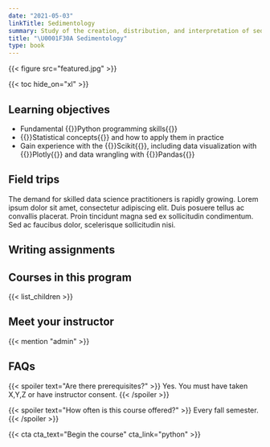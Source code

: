 ```yaml
---
date: "2021-05-03"
linkTitle: Sedimentology
summary: Study of the creation, distribution, and interpretation of sediments.
title: "\U0001F30A Sedimentology"
type: book
---
```


{{< figure src="featured.jpg" >}}

{{< toc hide_on="xl" >}}

## Learning objectives

- Fundamental {{<hl>}}Python programming skills{{</hl>}}
- {{<hl>}}Statistical concepts{{</hl>}} and how to apply them in practice
- Gain experience with the {{<hl>}}Scikit{{</hl>}}, including data visualization with {{<hl>}}Plotly{{</hl>}} and data wrangling with {{<hl>}}Pandas{{</hl>}}

## Field trips

The demand for skilled data science practitioners is rapidly growing. Lorem ipsum dolor sit amet, consectetur adipiscing elit. Duis posuere tellus ac convallis placerat. Proin tincidunt magna sed ex sollicitudin condimentum. Sed ac faucibus dolor, scelerisque sollicitudin nisi.

## Writing assignments

## Courses in this program

{{< list_children >}}

## Meet your instructor

{{< mention "admin" >}}

## FAQs

{{< spoiler text="Are there prerequisites?" >}}
Yes. You must have taken X,Y,Z or have instructor consent.
{{< /spoiler >}}

{{< spoiler text="How often is this course offered?" >}}
Every fall semester.
{{< /spoiler >}}

{{< cta cta_text="Begin the course" cta_link="python" >}}
